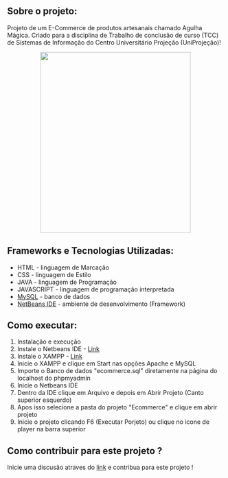 ## Sobre o projeto:
Projeto de um E-Commerce de produtos artesanais chamado Agulha Mágica. Criado para a disciplina de Trabalho de conclusão de curso (TCC) de Sistemas de Informação do Centro Universitário Projeção (UniProjeção)!


<div align="center"> 
<img src="https://user-images.githubusercontent.com/65707337/218281396-a0c7b586-4eaa-4304-94cd-9cc8ac3256ba.png" width="350px" height="422" />
</div>


## Frameworks e Tecnologias Utilizadas:


<ul>
  <li>HTML - linguagem de Marcação</li>
  <li>CSS - linguagem de Estilo</li>
  <li>JAVA - linguagem de Programação</li>
  <li>JAVASCRIPT - linguagem de programação interpretada</li>
  <li><a href="https://www.mysql.com/" target="_blank">MySQL</a> - banco de dados </li>
  <li><a href="https://netbeans.apache.org/" target="_blank">NetBeans IDE</a> - ambiente de desenvolvimento (Framework)</li>
</ul>

## Como executar:

<ol>
  <li>Instalação e execução</li>
  <li>Instale o Netbeans IDE - <a href="https://netbeans.apache.org/" target="_blank">Link</a></li>
  <li>Instale o XAMPP -  <a href="https://www.apachefriends.org/pt_br/download.html" target="_blank">Link</a></li>
  <li>Inicie o XAMPP e clique em Start nas opções Apache e MySQL</li>
  <li>Importe o Banco de dados "ecommerce.sql" diretamente na página do localhost do phpmyadmin</li>
  <li>Inicie o Netbeans IDE</li>
  <li>Dentro da IDE clique em Arquivo e depois em Abrir Projeto (Canto superior esquerdo)</li>
  <li>Apos isso selecione a pasta do projeto "Ecommerce" e clique em abrir projeto</li>
  <li>Inicie o projeto clicando F6 (Executar Porjeto) ou clique no icone de player na barra superior</li>
</ol>

## Como contribuir para este projeto ?

<p>Inicie uma discusão atraves do <a href="https://github.com/Italorcarvalho/Agulha-Magica/issues">link</a> e contribua para este projeto !</p>
